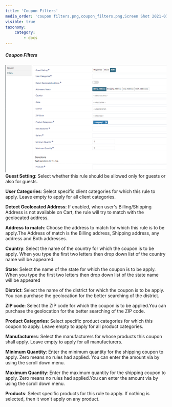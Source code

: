```yaml
---
title: 'Coupon Filters'
media_order: 'coupon filters.png,coupon_filters.png,Screen Shot 2021-07-09 at 3.10.50 PM.png'
visible: true
taxonomy:
    category:
        - docs
---
```


##### **Coupon Filters**

![Screen%20Shot%202021-07-09%20at%203.10.50%20PM](Screen%20Shot%202021-07-09%20at%203.10.50%20PM.png "Screen%20Shot%202021-07-09%20at%203.10.50%20PM")
**Guest Setting**: Select whether this rule should be allowed only for guests or also for guests.

**User Categories**: Select specific client categories for which this rule to apply. Leave empty to apply for all client categories.

**Detect Geolocated Address**: If enabled, when user's Billing/Shipping Address is not available on Cart, the rule will try to match with the geolocated address.

**Address to match**: Choose the address to match for which this rule is to be apply.The Address of match is the Billing address, Shipping address, any address and Both addresses.

**Country**: Select the name of the country for which the coupon is to be apply. When you type the first two letters then drop down list of the country name will be appeared.

**State**: Select the name of the state for which the coupon is to be apply. When you type the first two letters then drop down list of the state name will be appeared

**District**: Select the name of the district for which the coupon is to be apply. You can purchase the geolocation for the better searching of the district.

**ZIP code**: Select the ZIP code for which the coupon is to be applied.You can purchase the geolocation for the better searching of the ZIP code.

**Product Categories**: Select specific product categories for which this coupon to apply. Leave empty to apply for all product categories.

**Manufacturers**: Select the manufacturers for whose products this coupon shall apply. Leave empty to apply for all manufacturers.

**Minimum Quantity**: Enter the minimum quantity for the shipping coupon to apply. Zero means no rules had applied. You can enter the amount via by using the scroll down menu.	

**Maximum Quantity**: Enter the maximum quantity for the shipping coupon to apply. Zero means no rules had applied.You can enter the amount via by using the scroll down menu.

**Products**: Select specific products for this rule to apply. If nothing is selected, then it won't apply on any product.

